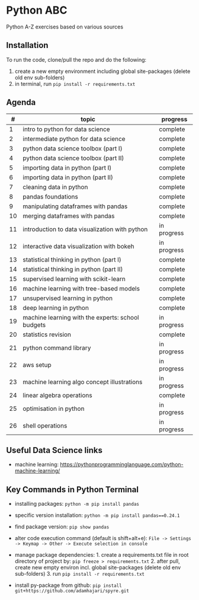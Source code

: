 # Python ABC
Python A-Z exercises based on various sources

Installation
--------------
To run the code, clone/pull the repo and do the following:
1. create a new empty environment including global site-packages (delete old env sub-folders)
2. in terminal, run ```pip install -r requirements.txt```

Agenda
--------------

#| topic	| progress
-| ------ | --------
1 | intro to python for data science	| complete
2 | intermediate python for data science	| complete
3 | python data science toolbox (part I)	| complete
4 | python data science toolbox (part II)	| complete
5 | importing data in python (part I)	| complete
6 | importing data in python (part II)	| complete
7 | cleaning data in python	| complete
8 | pandas foundations	| complete
9 | manipulating dataframes with pandas | complete	
10 | merging dataframes with pandas	| complete
11 | introduction to data visualization with python | in progress	
12 | interactive data visualization with bokeh | in progress
13 | statistical thinking in python (part I) | complete
14 | statistical thinking in python (part II) | complete
15 | supervised learning with scikit-learn	| complete	
16 | machine learning with tree-based models | complete
17 | unsupervised learning in python	| complete
18 | deep learning in python | complete
19 | machine learning with the experts: school budgets | in progress
20 | statistics revision | complete
21 | python command library | in progress
22 | aws setup | in progress
23 | machine learning algo concept illustrations | in progress
24 | linear algebra operations | complete
25 | optimisation in python | in progress
26 | shell operations | in progress


Useful Data Science links
-------------------------

- machine learning: https://pythonprogramminglanguage.com/python-machine-learning/


Key Commands in Python Terminal
-------------------------------

- installing packages: ```python -m pip install pandas```

- specific version installation: ```python -m pip install pandas==0.24.1```

- find package version: ```pip show pandas```

- alter code execution command (default is shift+alt+e): 
```File -> Settings -> Keymap -> Other -> Execute selection in console```

- manage package dependencies:
      1. create a requirements.txt file in root directory of project by: ```pip freeze > requirements.txt```
      2. after pull, create new empty environ incl. global site-packages (delete old env sub-folders)
      3. run ```pip install -r requirements.txt```

- install py-package from github: ```pip install git+https://github.com/adamhajari/spyre.git```



